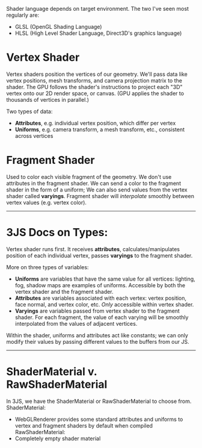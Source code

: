 Shader language depends on target environment. The two I've seen most regularly are:
- GLSL (OpenGL Shading Language)
- HLSL (High Level Shader Language, Direct3D's graphics language)
# Vertex Shader

Vertex shaders position the vertices of our geometry. We'll pass data like vertex positions, mesh transforms, and camera projection matrix to the shader. The GPU follows the shader's instructions to project each "3D" vertex onto our 2D render space, or canvas. (GPU applies the shader to thousands of vertices in parallel.)

Two types of data:
- **Attributes**, e.g. individual vertex position, which differ per vertex
- **Uniforms**, e.g. camera transform, a mesh transform, etc., consistent across vertices
# Fragment Shader

Used to color each visible fragment of the geometry. We don't use attributes in the fragment shader. We can send a color to the fragment shader in the form of a uniform; We can also send values from the vertex shader called **varyings**. Fragment shader will *interpolate* smoothly between vertex values (e.g. vertex color). 

------------------------------------------------------------------
# 3JS Docs on Types:

Vertex shader runs first. It receives **attributes**, calculates/manipulates position of each individual vertex, passes **varyings** to the fragment shader.

More on three types of variables:
- **Uniforms** are variables that have the same value for all vertices: lighting, fog, shadow maps are examples of uniforms. Accessible by both the vertex shader and the fragment shader.
- **Attributes** are variables associated with each vertex: vertex position, face normal, and vertex color, etc. *Only* accessible within vertex shader.
- **Varyings** are variables passed from vertex shader to the fragment shader. For each fragment, the value of each varying will be smoothly interpolated from the values of adjacent vertices.

Within the shader, uniforms and attributes act like constants; we can only modify their values by passing different values to the buffers from our JS.

---
# ShaderMaterial v. RawShaderMaterial

In 3JS, we have the ShaderMaterial or RawShaderMaterial to choose from. 
ShaderMaterial:
- WebGLRenderer provides some standard attributes and uniforms to vertex and fragment shaders by default when compiled
RawShaderMaterial:
- Completely empty shader material
